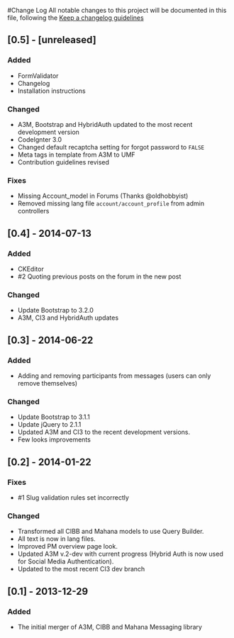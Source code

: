 #Change Log
All notable changes to this project will be documented in this file, following the [Keep a changelog guidelines](https://github.com/olivierlacan/keep-a-changelog)

## [0.5] - [unreleased]
### Added
* FormValidator
* Changelog
* Installation instructions

### Changed
* A3M, Bootstrap and HybridAuth updated to the most recent development version
* CodeIgnter 3.0
* Changed default recaptcha setting for forgot password to `FALSE`
* Meta tags in template from A3M to UMF
* Contribution guidelines revised

### Fixes
* Missing Account_model in Forums (Thanks @oldhobbyist)
* Removed missing lang file `account/account_profile` from admin controllers

## [0.4] - 2014-07-13
### Added
* CKEditor
* #2 Quoting previous posts on the forum in the new post

### Changed
* Update Bootstrap to 3.2.0
* A3M, CI3 and HybridAuth updates

## [0.3] - 2014-06-22
### Added
* Adding and removing participants from messages (users can only remove themselves)

### Changed
* Update Bootstrap to 3.1.1
* Update jQuery to 2.1.1
* Updated A3M and CI3 to the recent development versions.
* Few looks improvements

## [0.2] - 2014-01-22
### Fixes
* #1 Slug validation rules set incorrectly

### Changed
* Transformed all CIBB and Mahana models to use Query Builder.
* All text is now in lang files.
* Improved PM overview page look.
* Updated A3M v.2-dev with current progress (Hybrid Auth is now used for Social Media Authentication).
* Updated to the most recent CI3 dev branch

## [0.1] - 2013-12-29
### Added
* The initial merger of A3M, CIBB and Mahana Messaging library
